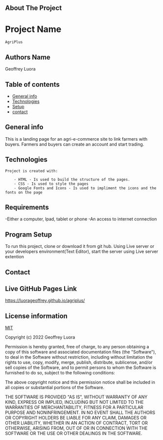 ## About The Project

# Project Name

    AgriPlus

## Authors Name

   Geoffrey Luora

## Table of contents

- [General info](#general-info)
- [Technologies](#technologies)
- [Setup](#setup)
- [contact](#contact)

## General info


This is a landing page for an agri-e-commerce site to link farmers with buyers. Farmers and buyers can create an account and start trading.

## Technologies

    Project is created with:

        - HTML - Is used to build the structure of the pages.
        - CSS - Is used to style the pages
        - Google Fonts and Icons - Is used to impliment the icons and the fonts on the page

## Requirements

-Either a computer, Ipad, tablet or phone -An access to internet connection

## Program Setup

To run this project, clone or download it from git hub. Using Live server or your developers environment(Text Editor), start the server using Live server extention

## Contact

   

## Live GitHub Pages Link
https://luorageoffrey.github.io/agriplus/

## License information

[MIT](LICENCE)

Copyright (c) 2022 Geoffrey Luora

Permission is hereby granted, free of charge, to any person obtaining a copy
of this software and associated documentation files (the "Software"), to deal
in the Software without restriction, including without limitation the rights
to use, copy, modify, merge, publish, distribute, sublicense, and/or sell
copies of the Software, and to permit persons to whom the Software is
furnished to do so, subject to the following conditions:

The above copyright notice and this permission notice shall be included in all
copies or substantial portions of the Software.

THE SOFTWARE IS PROVIDED "AS IS", WITHOUT WARRANTY OF ANY KIND, EXPRESS OR
IMPLIED, INCLUDING BUT NOT LIMITED TO THE WARRANTIES OF MERCHANTABILITY,
FITNESS FOR A PARTICULAR PURPOSE AND NONINFRINGEMENT. IN NO EVENT SHALL THE
AUTHORS OR COPYRIGHT HOLDERS BE LIABLE FOR ANY CLAIM, DAMAGES OR OTHER
LIABILITY, WHETHER IN AN ACTION OF CONTRACT, TORT OR OTHERWISE, ARISING FROM,
OUT OF OR IN CONNECTION WITH THE SOFTWARE OR THE USE OR OTHER DEALINGS IN THE
SOFTWARE.
